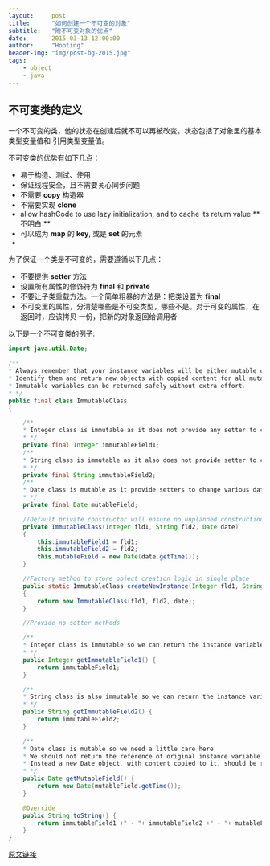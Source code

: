 ```yaml
---
layout:     post
title:      "如何创建一个不可变的对象"
subtitle:   "附不可变对象的优点"
date:       2015-03-13 12:00:00
author:     "Hooting"
header-img: "img/post-bg-2015.jpg"
tags:
    - object
    - java
---
```


## 不可变类的定义
一个不可变的类，他的状态在创建后就不可以再被改变。状态包括了对象里的基本类型变量值和
引用类型变量值。

不可变类的优势有如下几点：
* 易于构造、测试、使用
* 保证线程安全，且不需要关心同步问题
* 不需要 **copy** 构造器
* 不需要实现 **clone**
* allow hashCode to use lazy initialization, and to cache its return value
  ** 不明白 **
* 可以成为 **map** 的 **key**, 或是 **set** 的元素
*

为了保证一个类是不可变的，需要遵循以下几点：
* 不要提供 **setter** 方法
* 设置所有属性的修饰符为 **final** 和 **private**
* 不要让子类重载方法。一个简单粗暴的方法是：把类设置为 **final**
* 不可变里的属性，分清楚哪些是不可变类型，哪些不是。对于可变的属性，在返回时，应该拷贝
  一份，把新的对象返回给调用者

以下是一个不可变类的例子:

```java
import java.util.Date;

/**
* Always remember that your instance variables will be either mutable or immutable.
* Identify them and return new objects with copied content for all mutable objects.
* Immutable variables can be returned safely without extra effort.
* */
public final class ImmutableClass
{

    /**
    * Integer class is immutable as it does not provide any setter to change its content
    * */
    private final Integer immutableField1;
    /**
    * String class is immutable as it also does not provide setter to change its content
    * */
    private final String immutableField2;
    /**
    * Date class is mutable as it provide setters to change various date/time parts
    * */
    private final Date mutableField;

    //Default private constructor will ensure no unplanned construction of class
    private ImmutableClass(Integer fld1, String fld2, Date date)
    {
        this.immutableField1 = fld1;
        this.immutableField2 = fld2;
        this.mutableField = new Date(date.getTime());
    }

    //Factory method to store object creation logic in single place
    public static ImmutableClass createNewInstance(Integer fld1, String fld2, Date date)
    {
        return new ImmutableClass(fld1, fld2, date);
    }

    //Provide no setter methods

    /**
    * Integer class is immutable so we can return the instance variable as it is
    * */
    public Integer getImmutableField1() {
        return immutableField1;
    }

    /**
    * String class is also immutable so we can return the instance variable as it is
    * */
    public String getImmutableField2() {
        return immutableField2;
    }

    /**
    * Date class is mutable so we need a little care here.
    * We should not return the reference of original instance variable.
    * Instead a new Date object, with content copied to it, should be returned.
    * */
    public Date getMutableField() {
        return new Date(mutableField.getTime());
    }

    @Override
    public String toString() {
        return immutableField1 +" - "+ immutableField2 +" - "+ mutableField;
    }
}
```

[原文链接](http://howtodoinjava.com/core-java/interviews-questions/how-to-make-a-java-class-immutable/)
